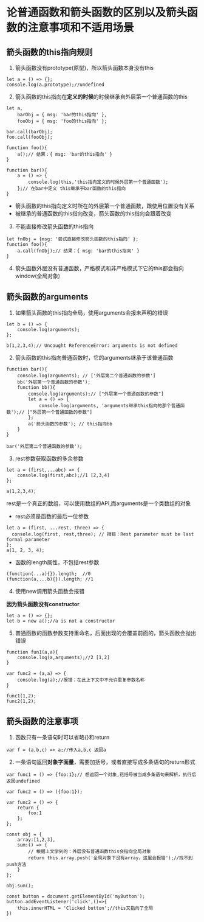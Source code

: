 # 论普通函数和箭头函数的区别以及箭头函数的注意事项和不适用场景
## 箭头函数的this指向规则
1. 箭头函数没有prototype(原型)，所以箭头函数本身没有this

```
let a = () => {};
console.log(a.prototype);//undefined
```

2. 箭头函数的this指向在**定义的时候**的时候继承自外层第一个普通函数的this  

```
let a,
    barObj = { msg: 'bar的this指向' },
    fooObj = { msg: 'foo的this指向' };

bar.call(barObj);
foo.call(fooObj);

function foo(){
    a();// 结果：{ msg: 'bar的this指向' }
}

function bar(){
    a = () => {
        console.log(this,'this指向定义的时候外层第一个普通函数');
    };// 在bar中定义 this继承于bar函数的this指向
}
```
   - 箭头函数的this指向定义时所在的外层第一个普通函数，跟使用位置没有关系
   - 被继承的普通函数的this指向改变，箭头函数的this指向会跟着改变

3. 不能直接修改箭头函数的this指向  

```
let fnObj = {msg: '尝试直接修改箭头函数的this指向' };
function foo(){
    a.call(fnObj);// 结果：{ msg: 'bar的this指向' }
}
```

4. 箭头函数外层没有普通函数，严格模式和非严格模式下它的this都会指向window(全局对象)

## 箭头函数的arguments
1. 如果箭头函数的this指向全局，使用arguments会报未声明的错误

```
let b = () => {
    console.log(arguments);
};

b(1,2,3,4);// Uncaught ReferenceError: arguments is not defined
```

2. 箭头函数的this指向普通函数时，它的arguments继承于该普通函数

```
function bar(){
    console.log(arguments); // ['外层第二个普通函数的参数']
    bb('外层第一个普通函数的参数');
    function bb(){
        console.log(arguments);// ["外层第一个普通函数的参数"]
        let a = () => {
            console.log(arguments, 'arguments继承this指向的那个普通函数');// ["外层第一个普通函数的参数"]
        };
        a('箭头函数的参数'); // this指向bb
    }
}

bar('外层第二个普通函数的参数');
```

3. rest参数获取函数的多余参数

```
let a = (first,...abc) => {
    console.log(first,abc);//1 [2,3,4]
};

a(1,2,3,4);
```
rest是一个真正的数组，可以使用数组的API,而arguments是一个类数组的对象

- rest必须是函数的最后一位参数

```
let a = (first, ...rest, three) => {
  console.log(first, rest,three); // 报错：Rest parameter must be last formal parameter
};
a(1, 2, 3, 4);
```
- 函数的length属性，不包括rest参数

```
(function(...a){}).length;  //0
(function(a,...b){}).length; //1
```


4. 使用new调用箭头函数会报错

**因为箭头函数没有constructor**
```
let a = () => {};
let b = new a();//a is not a constructor
```

5. 普通函数的函数参数支持重命名，后面出现的会覆盖前面的，箭头函数会抛出错误  

```
function fun1(a,a){
    console.log(a,arguments);//2 [1,2]
}

var func2 = (a,a) => {
    console.log(a);//报错：在此上下文中不允许重复参数名称
}

func1(1,2);
func2(1,2);
```

## 箭头函数的注意事项
1. 函数只有一条语句时可以省略{}和return

```
var f = (a,b,c) => a;//传入a,b,c 返回a
```

2. 一条语句返回**对象字面量**，需要加括号，或者直接写成多条语句的return形式

```
var func1 = () => {foo:1};// 想返回一个对象,花括号被当成多条语句来解析，执行后返回undefined

var func2 = () => ({foo:1});

var func2 = () => {
    return {
        foo:1
    };
};
```

```
const obj = {
    array:[1,2,3],
    sum:() => {
        // 根据上文学到的：外层没有普通函数this会指向全局对象
        return this.array.push('全局对象下没有array，这里会报错');//找不到push方法
    }
};

obj.sum();
```

```
const button = document.getElementById('myButton');
button.addEventListener('click',()=>{
    this.innerHTML = 'Clicked button';//this又指向了全局
})
```